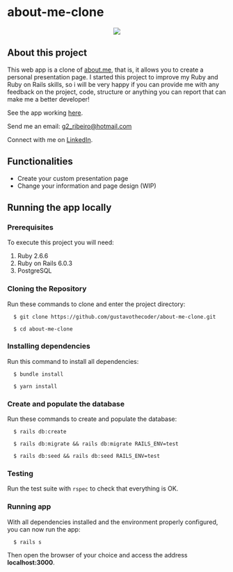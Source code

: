 # about-me-clone

<p align="center">
  <img src="readme/homepage.gif" />
</p>

## About this project
 
This web app is a clone of [about.me](https://about.me/), that is, it allows you to create a personal presentation page. I started this project to improve my Ruby and Ruby on Rails skills, so i will be very happy if you can provide me with any feedback on the project, code, structure or anything you can report that can make me a better developer!

See the app working [here](https://about-me-clone.herokuapp.com/).

Send me an email: g2_ribeiro@hotmail.com

Connect with me on [LinkedIn](https://www.linkedin.com/in/gustavo-ribeiro-488b4a17a/).

## Functionalities
- Create your custom presentation page
- Change your information and page design (WIP)

## Running the app locally
### Prerequisites

To execute this project you will need:
    
  1. Ruby 2.6.6
  2. Ruby on Rails 6.0.3
  3. PostgreSQL

### Cloning the Repository

Run these commands to clone and enter the project directory:

```
  $ git clone https://github.com/gustavothecoder/about-me-clone.git

  $ cd about-me-clone
```

### Installing dependencies

Run this command to install all dependencies:

```
  $ bundle install
  
  $ yarn install
```

### Create and populate the database

Run these commands to create and populate the database:

```
  $ rails db:create
  
  $ rails db:migrate && rails db:migrate RAILS_ENV=test
  
  $ rails db:seed && rails db:seed RAILS_ENV=test
```

### Testing

Run the test suite with `rspec` to check that everything is OK.

### Running app

With all dependencies installed and the environment properly configured, you can now run the app:

```
  $ rails s
```

Then open the browser of your choice and access the address __localhost:3000__.
